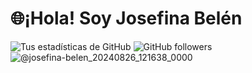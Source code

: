 # 🌐¡Hola! Soy Josefina Belén 
![Tus estadísticas de GitHub](https://github-readme-stats.vercel.app/api?username=tu_usuario&show_icons=true&theme=radical)
![GitHub followers](https://img.shields.io/github/followers/tu_usuario?style=social)
![@josefina-belen_20240826_121638_0000](https://github.com/user-attachments/assets/acd770d7-9177-4210-9326-163c0cd5eb44)

